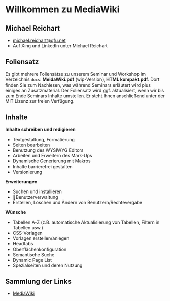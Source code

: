 # Willkommen zu MediaWiki

## Michael Reichart
- michael.reichart@gfu.net
- Auf Xing und LinkedIn unter Michael Reichart

## Foliensatz
Es gibt mehrere Foliensätze zu unserem Seminar und Workshop im Verzeichnis `docs`: **MeidaWiki.pdf** (wip-Version), **HTML kompakt.pdf**. Dort finden Sie zum Nachlesen, was während Seminars erläutert wird plus einiges an Zusatzmaterial. Der Foliensatz wird ggf. aktualisiert, wenn wir bis zum Ende Seminars Inhalte umstellen. Er steht Ihnen anschließend unter der MIT Lizenz zur freien Verfügung.

## Inhalte

**Inhalte schreiben und redigieren**
- Textgestaltung, Formatierung
- Seiten bearbeiten 
- Benutzung des WYSIWYG Editors
- Arbeiten und Erweitern des Mark-Ups
- Dynamische Generierung mit Makros
- Inhalte barrierefrei gestalten
- Versionierung

**Erweiterungen**
- Suchen und installieren
- Benutzerverwaltung
- Erstellen, Löschen und Ändern von Benutzern/Rechtevergabe

**Wünsche**
- Tabellen A-Z (z.B. automatische Aktualisierung von Tabellen, Filtern in Tabellen usw.)
- CSS-Vorlagen
- Vorlagen erstellen/anlegen
- Headtabs
- Oberflächenkonfiguration
- Semantische Suche
- Dynamic Page List
- Spezialseiten und deren Nutzung

## Sammlung der Links
- [MediaWiki](https://mediawiki.org)